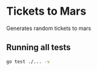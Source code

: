 # Tickets to Mars

Generates random tickets to mars

## Running all tests

```bash
go test ./... -v
```
